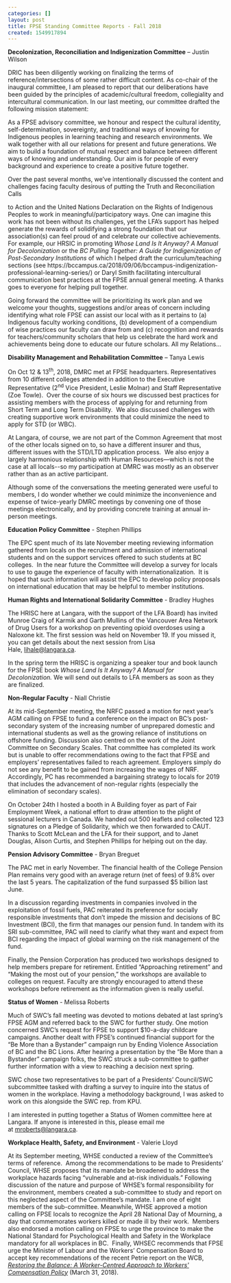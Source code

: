 ```yaml
---
categories: []
layout: post
title: FPSE Standing Committee Reports - Fall 2018
created: 1549917894
---
```

<p><strong>Decolonization, Reconciliation and Indigenization Committee</strong> &ndash; Justin Wilson</p>

<p>DRIC has been diligently working on finalizing the terms of reference/intersections of some rather difficult content. As co-chair of the inaugural committee, I am pleased to report that our deliberations have been guided by the principles of academic/cultural freedom, collegiality and intercultural communication. In our last meeting, our committee drafted the following mission statement:</p>

<p>As a FPSE advisory committee, we honour and respect the cultural identity, self-determination, sovereignty, and traditional ways of knowing for Indigenous peoples in learning teaching and research environments. We walk together with all our relations for present and future generations. We aim to build a foundation of mutual respect and balance between different ways of knowing and understanding. Our aim is for people of every background and experience to create a positive future together.</p>

<p>Over the past several months, we&rsquo;ve intentionally discussed the content and challenges facing faculty desirous of putting the Truth and Reconciliation Calls</p>

<p>to Action and the United Nations Declaration on the Rights of Indigenous Peoples to work in meaningful/participatory ways. One can imagine this work has not been without its challenges, yet the LFA&rsquo;s support has helped generate the rewards of solidifying a strong foundation that our association(s) can feel proud of and celebrate our collective achievements. For example, our HRSIC in promoting <em>Whose Land Is It Anyway? A Manual for Decolonization</em> or the <em>BC Pulling Together: A Guide for Indigenization of Post-Secondary Institutions</em> of which I helped draft the curriculum/teaching sections (see https://bccampus.ca/2018/09/06/bccampus-indigenization-professional-learning-series/) or Daryl Smith facilitating intercultural communication best practices at the FPSE annual general meeting. A thanks goes to everyone for helping pull together.</p>

<p>Going forward the committee will be prioritizing its work plan and we welcome your thoughts, suggestions and/or areas of concern including identifying what role FPSE can assist our local with as it pertains to (a) Indigenous faculty working conditions, (b) development of a compendium of wise practices our faculty can draw from and (c) recognition and rewards for teachers/community scholars that help us celebrate the hard work and achievements being done to educate our future scholars. All my Relations&hellip;</p>

<p><strong>Disability Management and Rehabilitation Committee</strong> &ndash; Tanya Lewis</p>

<p>On Oct 12 &amp; 13<sup>th</sup>, 2018, DMRC met at FPSE headquarters. Representatives from 10 different colleges attended in addition to the Executive Representative (2<sup>nd</sup> Vice President, Leslie Molnar) and Staff Representative (Zoe Towle).&nbsp; Over the course of six hours we discussed best practices for assisting members with the process of applying for and returning from Short Term and Long Term Disability.&nbsp; We also discussed challenges with creating supportive work environments that could minimize the need to apply for STD (or WBC).</p>

<p>At Langara, of course, we are not part of the Common Agreement that most of the other locals signed on to, so have a different insurer and thus, different issues with the STD/LTD application process.&nbsp; We also enjoy a largely harmonious relationship with Human Resources&mdash;which is not the case at all locals--so my participation at DMRC was mostly as an observer rather than as an active participant.</p>

<p>Although some of the conversations the meeting generated were useful to members, I do wonder whether we could minimize the inconvenience and expense of twice-yearly DMRC meetings by convening one of those meetings electronically, and by providing concrete training at annual in-person meetings.</p>

<p><strong>Education Policy Committee</strong> - Stephen Phillips</p>

<p>The EPC spent much of its late November meeting reviewing information gathered from locals on the recruitment and admission of international students and on the support services offered to such students at BC colleges.&nbsp; In the near future the Committee will develop a survey for locals to use to gauge the experience of faculty with internationalization. &nbsp;It is hoped that such information will assist the EPC to develop policy proposals on international education that may be helpful to member institutions.</p>

<p><strong>Human Rights and International Solidarity Committee</strong> - Bradley Hughes</p>

<p>The HRISC here at Langara, with the support of the LFA Board) has invited Munroe Craig of Karmik and Garth Mullins of the Vancouver Area Network of Drug Users for a workshop on preventing opioid overdoses using a Naloxone kit. The first session was held on November 19. If you missed it, you can get details about the next session from Lisa Hale,&nbsp;<a href="mailto:lihale@langara.ca" target="_blank">lihale@langara.ca</a>.</p>

<p>In the spring term the HRISC is organizing a speaker tour and book launch for the FPSE book&nbsp;<em>Whose Land Is It Anyway? A Manual for Decolonization.&nbsp;</em>We will send out details to LFA members as soon as they are finalized.</p>

<p><strong>Non-Regular Faculty</strong> - Niall Christie</p>

<p>At its mid-September meeting, the NRFC passed a motion for next year&rsquo;s AGM calling on FPSE to fund a conference on the impact on BC&rsquo;s post-secondary system of the increasing number of unprepared domestic and international students as well as the growing reliance of institutions on offshore funding. Discussion also centred on the work of the Joint Committee on Secondary Scales. That committee has completed its work but is unable to offer recommendations owing to the fact that FPSE and employers&rsquo; representatives failed to reach agreement. Employers simply do not see any benefit to be gained from increasing the wages of NRF. Accordingly, PC has recommended a bargaining strategy to locals for 2019 that includes the advancement of non-regular rights (especially the elimination of secondary scales).&nbsp;</p>

<p>On October 24th I hosted a booth in A Building foyer as part of Fair Employment Week, a national effort to draw attention to the plight of sessional lecturers in Canada. We handed out 500 leaflets and collected 123 signatures on a Pledge of Solidarity, which we then forwarded to CAUT. Thanks to Scott McLean and the LFA for their support, and to Janet Douglas, Alison Curtis, and Stephen Phillips for helping out on the day.</p>

<p><strong>Pension Advisory Committee</strong> - Bryan Breguet</p>

<p>The PAC met in early November. The financial health of the College Pension Plan remains very good with an average return (net of fees) of 9.8% over the last 5 years. The capitalization of the fund surpassed $5 billion last June.</p>

<p>In a discussion regarding investments in companies involved in the exploitation of fossil fuels, PAC reiterated its preference for socially responsible investments that don&rsquo;t impede the mission and decisions of BC Investment (BCI), the firm that manages our pension fund. In tandem with its SRI sub-committee, PAC will need to clarify what they want and expect from BCI regarding the impact of global warming on the risk management of the fund.</p>

<p>Finally, the Pension Corporation has produced two workshops designed to help members prepare for retirement. Entitled &ldquo;Approaching retirement&rdquo; and &ldquo;Making the most out of your pension,&rdquo; the workshops are available to colleges on request. Faculty are strongly encouraged to attend these workshops before retirement as the information given is really useful.</p>

<p><strong>Status of Women</strong> - Melissa Roberts</p>

<p>Much of SWC&rsquo;s fall meeting was devoted to motions debated at last spring&rsquo;s FPSE AGM and referred back to the SWC for further study. One motion concerned SWC&rsquo;s request for FPSE to support $10-a-day childcare campaigns. Another dealt with FPSE&rsquo;s continued financial support for the &ldquo;Be More than a Bystander&rdquo; campaign run by Ending Violence Association of BC and the BC Lions. After hearing a presentation by the &ldquo;Be More than a Bystander&rdquo; campaign folks, the SWC struck a sub-committee to gather further information with a view to reaching a decision next spring.</p>

<p>SWC chose two representatives to be part of a Presidents&rsquo; Council/SWC subcommittee tasked with drafting a survey to inquire into the status of women in the workplace. Having a methodology background, I was asked to work on this alongside the SWC rep. from KPU.</p>

<p>I am interested in putting together a Status of Women committee here at Langara. If anyone is interested in this, please email me at&nbsp;<a href="mailto:mroberts@langara.ca" target="_blank">mroberts@langara.ca</a>.</p>

<p><strong>Workplace Health, Safety, and Environment</strong> - Valerie Lloyd</p>

<p>At its September meeting, WHSE conducted a review of the Committee&rsquo;s terms of reference.&nbsp; Among the recommendations to be made to Presidents&rsquo; Council, WHSE proposes that its mandate be broadened to address the workplace hazards facing &ldquo;vulnerable and at-risk individuals.&rdquo; Following discussion of the nature and purpose of WHSE&rsquo;s formal responsibility for the environment, members created a sub-committee to study and report on this neglected aspect of the Committee&rsquo;s mandate. I am one of eight members of the sub-committee. Meanwhile, WHSE approved a motion calling on FPSE locals to recognize the April 28 National Day of Mourning, a day that commemorates workers killed or made ill by their work.&nbsp; Members also endorsed a motion calling on FPSE to urge the province to make the National Standard for Psychological Health and Safety in the Workplace mandatory for all workplaces in BC.&nbsp; Finally, WHSEC recommends that FPSE urge the Minister of Labour and the Workers&rsquo; Compensation Board to accept key recommendations of the recent Petrie report on the WCB, <a href="https://www.worksafebc.com/en/resources/about-us/reports/restoring-balance-worker-centered-approach?lang=en" target="_blank"><em>Restoring the Balance: A Worker-Centred Approach to Workers&#39; Compensation Policy</em></a> (March 31, 2018).</p>
